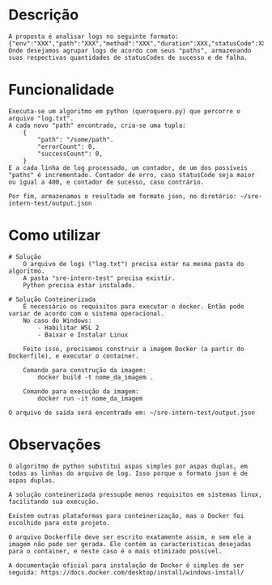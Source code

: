 # Descrição

    A proposta é analisar logs no seguinte formato:
    {"env":"XXX","path":"XXX","method":"XXX","duration":XXX,"statusCode":XXX,"statusMessage","XXX","host":"XXX","level":"XXX","message":"XXX","timestamp":"XXX"}
    Onde desejamos agrupar logs de acordo com seus "paths", armazenando suas respectivas quantidades de statusCodes de sucesso e de falha.

# Funcionalidade

    Executa-se um algoritmo em python (queroquero.py) que percorre o arquivo "log.txt".
    A cada novo "path" encontrado, cria-se uma tupla:
        {
            "path": "/some/path".
            "errorCount": 0,
            "successCount": 0,
        }
    E a cada linha de log processado, um contador, de um dos possíveis "paths" é incrementado. Contador de erro, caso statusCode seja maior ou igual a 400, e contador de sucesso, caso contrário.

    Por fim, armazenamos o resultado em formato json, no diretório: ~/sre-intern-test/output.json

# Como utilizar

    # Solução
        O arquivo de logs ("log.txt") precisa estar na mesma pasta do algoritmo.
        A pasta "sre-intern-test" precisa existir.
        Python precisa estar instalado.

    # Solução Conteinerizada
        É necessário os requisitos para executar o docker. Então pode variar de acordo com o sistema operacional.
        No caso do Windows:
            - Habilitar WSL 2
            - Baixar e Instalar Linux

        Feito isso, precisamos construir a imagem Docker (a partir do Dockerfile), e executar o container.

        Comando para construção da imagem:
            docker build -t nome_da_imagem .

        Comando para execução da imagem:
            docker run -it nome_da_imagem

    O arquivo de saída será encontrado em: ~/sre-intern-test/output.json

# Observações

    O algoritmo de python substitui aspas simples por aspas duplas, em todas as linhas do arquivo de log. Isso porque o formato json é de aspas duplas.

    A solução conteinerizada pressupõe menos requisitos em sistemas linux, facilitando sua execução.

    Existem outras plataformas para conteinerização, mas o Docker foi escolhido para este projeto.

    O arquivo Dockerfile deve ser escrito exatamente assim, e sem ele a imagem não pode ser gerada. Ele contém as caracteristicas desejadas para o container, e neste caso é o mais otimizado possível.

    A documentação oficial para instalação do Docker é simples de ser seguida: https://docs.docker.com/desktop/install/windows-install/
